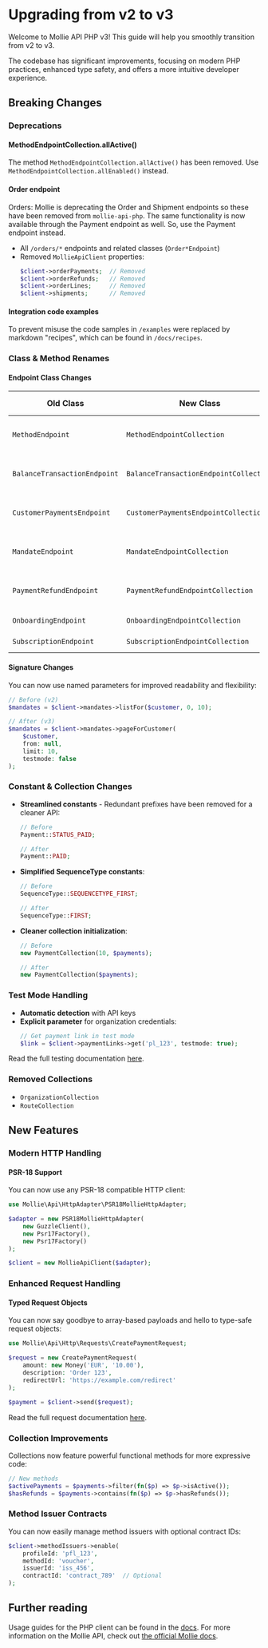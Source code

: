 # Upgrading from v2 to v3

Welcome to Mollie API PHP v3! This guide will help you smoothly transition from v2 to v3.

The codebase has significant improvements, focusing on modern PHP practices, enhanced type safety, and offers a more intuitive developer experience.

## Breaking Changes

### Deprecations

#### MethodEndpointCollection.allActive() 

The method `MethodEndpointCollection.allActive()` has been removed. Use `MethodEndpointCollection.allEnabled()` instead.

#### Order endpoint

Orders: Mollie is deprecating the Order and Shipment endpoints so these have been removed from `mollie-api-php`. The same functionality is now available through the Payment endpoint as well. So, use the Payment endpoint instead.

  - All `/orders/*` endpoints and related classes (`Order*Endpoint`)
  - Removed `MollieApiClient` properties:
    ```php
    $client->orderPayments;  // Removed
    $client->orderRefunds;   // Removed
    $client->orderLines;     // Removed
    $client->shipments;      // Removed
    ```

#### Integration code examples

To prevent misuse the code samples in `/examples` were replaced by markdown "recipes", which can be found in `/docs/recipes`.

### Class & Method Renames

#### Endpoint Class Changes
| Old Class                    | New Class                              | Method Changes                                             |
|------------------------------|----------------------------------------|------------------------------------------------------------|
| `MethodEndpoint`             | `MethodEndpointCollection`             | `allAvailable()` → `all()`<br>`all()` → `allEnabled()`     |
| `BalanceTransactionEndpoint` | `BalanceTransactionEndpointCollection` | `listFor()` → `pageFor()`<br>`listForId()` → `pageForId()` |
| `CustomerPaymentsEndpoint`   | `CustomerPaymentsEndpointCollection`   | `listFor()` → `pageFor()`<br>`listForId()` → `pageForId()` |
| `MandateEndpoint`            | `MandateEndpointCollection`            | `listFor()` → `pageFor()`<br>`listForId()` → `pageForId()` |
| `PaymentRefundEndpoint`      | `PaymentRefundEndpointCollection`      | `listFor()` → `pageFor()`<br>`listForId()` → `pageForId()` |
| `OnboardingEndpoint`         | `OnboardingEndpointCollection`         | `get()` → `status()`                                       |
| `SubscriptionEndpoint`       | `SubscriptionEndpointCollection`       | `page()` → `allFor()`                                      |

#### Signature Changes
You can now use named parameters for improved readability and flexibility:

```php
// Before (v2)
$mandates = $client->mandates->listFor($customer, 0, 10);

// After (v3)
$mandates = $client->mandates->pageForCustomer(
    $customer,
    from: null,
    limit: 10,
    testmode: false
);
```

### Constant & Collection Changes

- **Streamlined constants** - Redundant prefixes have been removed for a cleaner API:
  ```php
  // Before
  Payment::STATUS_PAID;

  // After
  Payment::PAID;
  ```

- **Simplified SequenceType constants**:
  ```php
  // Before
  SequenceType::SEQUENCETYPE_FIRST;

  // After
  SequenceType::FIRST;
  ```

- **Cleaner collection initialization**:
  ```php
  // Before
  new PaymentCollection(10, $payments);

  // After
  new PaymentCollection($payments);
  ```

### Test Mode Handling

- **Automatic detection** with API keys
- **Explicit parameter** for organization credentials:
  ```php
  // Get payment link in test mode
  $link = $client->paymentLinks->get('pl_123', testmode: true);
  ```
  
Read the full testing documentation [here](docs/testing.md).

### Removed Collections

- `OrganizationCollection`
- `RouteCollection`

## New Features

### Modern HTTP Handling

#### PSR-18 Support
You can now use any PSR-18 compatible HTTP client:

```php
use Mollie\Api\HttpAdapter\PSR18MollieHttpAdapter;

$adapter = new PSR18MollieHttpAdapter(
    new GuzzleClient(),
    new Psr17Factory(),
    new Psr17Factory()
);

$client = new MollieApiClient($adapter);
```

### Enhanced Request Handling

#### Typed Request Objects
You can now say goodbye to array-based payloads and hello to type-safe request objects:

```php
use Mollie\Api\Http\Requests\CreatePaymentRequest;

$request = new CreatePaymentRequest(
    amount: new Money('EUR', '10.00'),
    description: 'Order 123',
    redirectUrl: 'https://example.com/redirect'
);

$payment = $client->send($request);
```

Read the full request documentation [here](docs/requests.md).

### Collection Improvements

Collections now feature powerful functional methods for more expressive code:

```php
// New methods
$activePayments = $payments->filter(fn($p) => $p->isActive());
$hasRefunds = $payments->contains(fn($p) => $p->hasRefunds());
```

### Method Issuer Contracts

You can now easily manage method issuers with optional contract IDs:

```php
$client->methodIssuers->enable(
    profileId: 'pfl_123',
    methodId: 'voucher',
    issuerId: 'iss_456',
    contractId: 'contract_789'  // Optional
);
```

## Further reading

Usage guides for the PHP client can be found in the [docs](docs). For more information on the Mollie API, check out [the official Mollie docs](https://docs.mollie.com).
